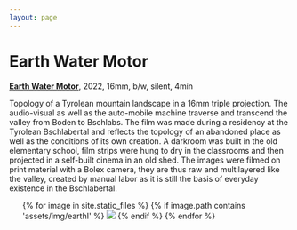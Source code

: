 ```yaml
---
layout: page
---
```


# Earth Water Motor

<strong><b><a href="https://vimeo.com/793661491" rel="noopener noreferrer" target="_blank">Earth Water Motor</a></b></strong>, 2022, 16mm, b/w, silent, 4min <br>

Topology of a Tyrolean mountain landscape in a 16mm triple projection. The audio-visual as well as the auto-mobile machine traverse and transcend the valley from Boden to Bschlabs. The film was made during a residency at the Tyrolean Bschlabertal and reflects the topology of an abandoned place as well as the conditions of its own creation. A darkroom was built in the old elementary school, film strips were hung to dry in the classrooms and then projected in a self-built cinema in an old shed. The images were filmed on print material with a Bolex camera, they are thus raw and multilayered like the valley, created by manual labor as it is still the basis of everyday existence in the Bschlabertal.

<!--
# Screenings

dot dot dot Open Air Kurzfilmfestival, Austria<br>
Small File Media Festival, Canada<br>
Split Videoart Festival, Croatia<br>
Tranås at the Fringe, Sweden <br>
Under the Radar, Austria<br>
Vienna Shorts Film Festival, Austria<br>
-->
<ul>
{% for image in site.static_files %}
    {% if image.path contains 'assets/img/earthI' %}
<img src="{{ image.path }}"/>
    {% endif %}
{% endfor %}
</ul>